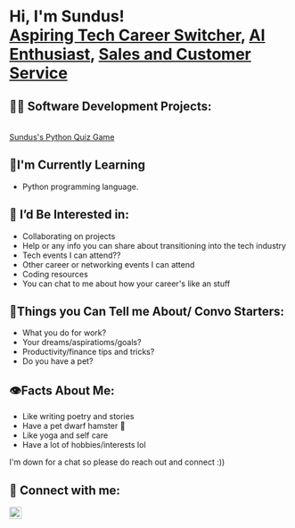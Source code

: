 <h1>Hi, I'm Sundus! <br/><a href="https://www.linkedin.com/in/s-i-5055a11b7/">Aspiring Tech Career Switcher</a>, <a href="https://www.linkedin.com/in/s-i-5055a11b7/">AI Enthusiast</a>, <a href="https://www.linkedin.com/in/s-i-5055a11b7/">Sales and Customer Service</a></h1>

<h2>👨‍💻 Software Development Projects: </h2>

<br/><a href="https://github.com/silott3/Sundus-s-Quiz-Game/blob/main/Quiz%20Game.py">Sundus's Python Quiz Game</a> 


<h2>🌻I'm Currently Learning</h2>

- Python programming language.

<h2>🤔 I’d Be Interested in: </h2>

- Collaborating on projects
- Help or any info you can share about transitioning into the tech industry
- Tech events I can attend??
- Other career or networking events I can attend 
- Coding resources
- You can chat to me about how your career's like an stuff


<h2>🤔Things you Can Tell me About/ Convo Starters: </h2>

- What you do for work?
- Your dreams/aspiratioms/goals?
- Productivity/finance tips and tricks?
- Do you have a pet?

<h2> 👁️Facts About Me: </h2>

- Like writing poetry and stories
- Have a pet dwarf hamster 🐹
- Like yoga and self care
- Have a lot of hobbies/interests lol
  

I'm down for a chat so please do reach out and connect :))

<h2> 🤳 Connect with me:</h2>

[<img align="left" alt="SI | LinkedIn" width="22px" src="https://cdn.jsdelivr.net/npm/simple-icons@v3/icons/linkedin.svg" />][linkedin]


[linkedin]: https://www.linkedin.com/in/s-i-5055a11b7/
